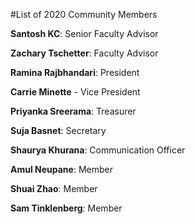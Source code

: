 #List of 2020 Community Members

**Santosh KC**: Senior Faculty Advisor

**Zachary Tschetter**: Faculty Advisor

**Ramina Rajbhandari**: President

**Carrie Minette** - Vice President

**Priyanka Sreerama**: Treasurer

**Suja Basnet**: Secretary

**Shaurya Khurana**: Communication Officer

**Amul Neupane**: Member

**Shuai Zhao**: Member

**Sam Tinklenberg**: Member
